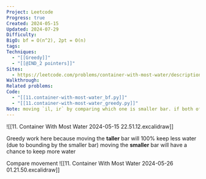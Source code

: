 ```yaml
---
Project: Leetcode
Progress: true
Created: 2024-05-15
Updated: 2024-07-29
Difficulty: 
BigO: bf = O(n^2), 2pt = O(n)
tags: 
Techniques:
  - "[[Greedy]]"
  - "[[@IND_2 pointers]]"
Sites:
  - https://leetcode.com/problems/container-with-most-water/description/
Walkthrough: 
Related problems: 
Code:
  - "[[11.container-with-most-water_bf.py]]"
  - "[[11.container-with-most-water_greedy.py]]"
Note: moving `il, ir` by comparing which one is smaller bar. if both of them are equal, choose which one you want.
---
```


![[11. Container With Most Water 2024-05-15 22.51.12.excalidraw]]


Greedy work here because
	moving the **taller** bar will 100% keep less water (due to bounding by the smaller bar)
	moving the **smaller** bar will have a chance to keep more water

Compare movement
![[11. Container With Most Water 2024-05-26 01.21.50.excalidraw]]
